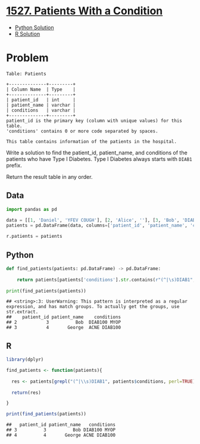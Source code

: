 
# [1527. Patients With a Condition](https://leetcode.com/problems/patients-with-a-condition/)

- [Python Solution](#python)
- [R Solution](#r)

# Problem

    Table: Patients

    +--------------+---------+
    | Column Name  | Type    |
    +--------------+---------+
    | patient_id   | int     |
    | patient_name | varchar |
    | conditions   | varchar |
    +--------------+---------+
    patient_id is the primary key (column with unique values) for this table.
    'conditions' contains 0 or more code separated by spaces. 

    This table contains information of the patients in the hospital.

Write a solution to find the patient_id, patient_name, and conditions of
the patients who have Type I Diabetes. Type I Diabetes always starts
with `DIAB1` prefix.

Return the result table in any order.

## Data

``` python
import pandas as pd

data = [[1, 'Daniel', 'YFEV COUGH'], [2, 'Alice', ''], [3, 'Bob', 'DIAB100 MYOP'], [4, 'George', 'ACNE DIAB100'], [5, 'Alain', 'DIAB201']]
patients = pd.DataFrame(data, columns=['patient_id', 'patient_name', 'conditions']).astype({'patient_id':'int', 'patient_name':'object', 'conditions':'object'})

r.patients = patients
```

## Python

``` python
def find_patients(patients: pd.DataFrame) -> pd.DataFrame:
    
    return patients[patients['conditions'].str.contains(r"(^|\s)DIAB1", regex=True)][['patient_id', 'patient_name', 'conditions']]
  
print(find_patients(patients))
```

    ## <string>:3: UserWarning: This pattern is interpreted as a regular expression, and has match groups. To actually get the groups, use str.extract.
    ##    patient_id patient_name    conditions
    ## 2           3          Bob  DIAB100 MYOP
    ## 3           4       George  ACNE DIAB100

## R

``` r
library(dplyr)

find_patients <- function(patients){
  
  res <- patients[grepl("(^|\\s)DIAB1", patients$conditions, perl=TRUE), ]
  
  return(res)

}

print(find_patients(patients))
```

    ##   patient_id patient_name   conditions
    ## 3          3          Bob DIAB100 MYOP
    ## 4          4       George ACNE DIAB100
